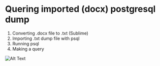 # Quering imported (docx) postgresql dump


1. Converting .docx file to .txt (Sublime)
2. Importing .txt dump file with psql
3. Running psql
4. Making a query

![Alt Text](https://imgur.com/JhZApLI)

